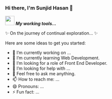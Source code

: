 ### Hi there, I'm Sunjid Hasan 👋

<img src="https://media.giphy.com/media/iY8CRBdQXODJSCERIr/giphy.gif" width="30px">&nbsp;***My working tools...***

✨ On the journey of continual exploration... ✨ 

Here are some ideas to get you started:

- 🔭 I’m currently working on ...
- 🌱 I’m currently learning Web Development.
- 👯 I’m looking for a role of Front End Developer.
- 🤔 I’m looking for help with ...
- 💬 Feel free to ask me anything.
- 📫 How to reach me: ...
- 😄 Pronouns: ...
- ⚡ Fun fact: ... 

